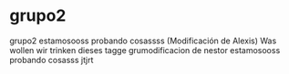 # grupo2
grupo2
estamosooss probando cosassss
(Modificación de Alexis)
Was wollen wir trinken dieses tagge
grumodificacion de nestor
estamosooss probando cosasss
jtjrt
